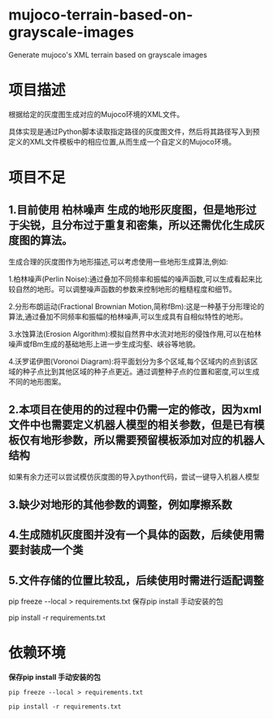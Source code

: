 # mujoco-terrain-based-on-grayscale-images
Generate mujoco's XML terrain based on grayscale images



# 项目描述

根据给定的灰度图生成对应的Mujoco环境的XML文件。

具体实现是通过Python脚本读取指定路径的灰度图文件，然后将其路径写入到预定义的XML文件模板中的相应位置,从而生成一个自定义的Mujoco环境。



# 项目不足

## 1.目前使用 柏林噪声 生成的地形灰度图，但是地形过于尖锐，且分布过于重复和密集，所以还需优化生成灰度图的算法。



生成合理的灰度图作为地形描述,可以考虑使用一些地形生成算法,例如:

1.柏林噪声(Perlin Noise):通过叠加不同频率和振幅的噪声函数,可以生成看起来比较自然的地形。可以调整噪声函数的参数来控制地形的粗糙程度和细节。

2.分形布朗运动(Fractional Brownian Motion,简称fBm):这是一种基于分形理论的算法,通过叠加不同频率和振幅的柏林噪声,可以生成具有自相似特性的地形。

3.水蚀算法(Erosion Algorithm):模拟自然界中水流对地形的侵蚀作用,可以在柏林噪声或fBm生成的基础地形上进一步生成沟壑、峡谷等地貌。

4.沃罗诺伊图(Voronoi Diagram):将平面划分为多个区域,每个区域内的点到该区域的种子点比到其他区域的种子点更近。通过调整种子点的位置和密度,可以生成不同的地形图案。



## 2.本项目在使用的的过程中仍需一定的修改，因为xml文件中也需要定义机器人模型的相关参数，但是已有模板仅有地形参数，所以需要预留模板添加对应的机器人结构

如果有余力还可以尝试模仿灰度图的导入python代码，尝试一键导入机器人模型



## 3.缺少对地形的其他参数的调整，例如摩擦系数



## 4.生成随机灰度图并没有一个具体的函数，后续使用需要封装成一个类



## 5.文件存储的位置比较乱，后续使用时需进行适配调整



pip freeze --local > requirements.txt
保存pip install 手动安装的包

pip install -r requirements.txt








# 依赖环境

**保存pip install 手动安装的包**

```shell
pip freeze --local > requirements.txt
```

```shell
pip install -r requirements.txt
```

